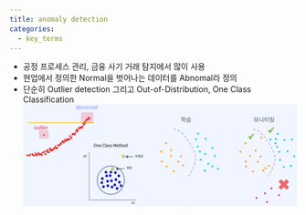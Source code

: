 ```yaml
---
title: anomaly detection
categories:
  - key_terms
---
```


- 공정 프로세스 관리, 금융 사기 거래 탐지에서 많이 사용
-  현업에서 정의한 Normal을 벗어나는 데이터를 Abnomal라 정의 
-  단순히 Outlier detection 그리고 Out-of-Distribution, One Class Classification 
    ![image](https://github.com/code7ssage/code7ssage.github.io/blob/master/assets/attached%20file/Pasted%20image%2020240103114132.png?raw=true)
